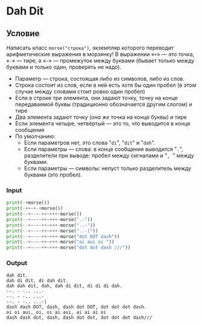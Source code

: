 # Dah Dit

## Условие

Написать класс `morse("строка")`, экземпляр которого переводит арифметические выражения в морзянку! В выражении «`+`» — это точка, «`-`» — тире, а «`~`» — промежуток между буквами (бывает только между буквами и только один, проверять не надо).

- Параметр — строка, состоящая либо из символов, либо из слов.
- Строка состоит из слов, если в ней есть хотя бы один пробел (в этом случае между словами стоит ровно один пробел)
- Если в строке три элемента, они задают точку, точку на конце передаваемой буквы (традиционно обозначается другим слогом) и тире
- Два элемента задают точку (*она же* точка на конце буквы) и тире
- Если элемента четыре, четвёртый — это то, что выводится в конце сообщения
- По умолчанию:
    - Если параметров нет, это слова "`di`", "`dit`" и "`dah`".
    - Если параметры — слова: в конце сообщения выводится "`.`", разделители при выводе: пробел между сигналами и "`, `" между буквами.
    - Если параметры — символы: непуст только разделитель между буквами (это пробел).

### Input

```python
print(-+morse())
print(-++~+-+morse())
print(--+~-~-++~+++-morse())
print(--+~-~-++~+++-morse(".-"))
print(--+~-~-++~+++-morse("..-"))
print(--+~-~-++~+++-morse("..-|"))
print(--+~-~-++~+++-morse("dot DOT dash"))
print(--+~-~-++~+++-morse("ai aui oi "))
print(--+~-~-++~+++-morse("dot dot dash ///"))
```

### Output

```
dah dit.
dah di dit, di dah dit.
dah dah dit, dah, dah di dit, di di di dah.
--. - -.. ...-
--. - -.. ...-
--. - -.. ...-|
dash dash DOT, dash, dash dot DOT, dot dot dot dash.
oi oi aui, oi, oi ai aui, ai ai ai oi
dash dash dot, dash, dash dot dot, dot dot dot dash///
```
